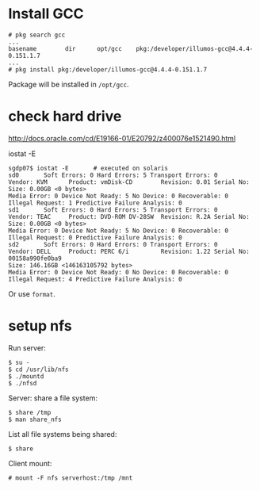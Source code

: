 # Install GCC

	# pkg search gcc
	...
	basename        dir      opt/gcc	pkg:/developer/illumos-gcc@4.4.4-0.151.1.7
	...
	# pkg install pkg:/developer/illumos-gcc@4.4.4-0.151.1.7

Package will be installed in `/opt/gcc`.

# check hard drive
http://docs.oracle.com/cd/E19166-01/E20792/z400076e1521490.html

iostat -E

	sgdp07$ iostat -E		# executed on solaris
	sd0       Soft Errors: 0 Hard Errors: 5 Transport Errors: 0
	Vendor: KVM      Product: vmDisk-CD        Revision: 0.01 Serial No:
	Size: 0.00GB <0 bytes>
	Media Error: 0 Device Not Ready: 5 No Device: 0 Recoverable: 0
	Illegal Request: 1 Predictive Failure Analysis: 0
	sd1       Soft Errors: 0 Hard Errors: 5 Transport Errors: 0
	Vendor: TEAC     Product: DVD-ROM DV-28SW  Revision: R.2A Serial No:
	Size: 0.00GB <0 bytes>
	Media Error: 0 Device Not Ready: 5 No Device: 0 Recoverable: 0
	Illegal Request: 0 Predictive Failure Analysis: 0
	sd2       Soft Errors: 0 Hard Errors: 0 Transport Errors: 0
	Vendor: DELL     Product: PERC 6/i         Revision: 1.22 Serial No:
	00158a990fe0ba9
	Size: 146.16GB <146163105792 bytes>
	Media Error: 0 Device Not Ready: 0 No Device: 0 Recoverable: 0
	Illegal Request: 4 Predictive Failure Analysis: 0

Or use ``format``.

# setup nfs
Run server:

    $ su - 
    $ cd /usr/lib/nfs
    $ ./mountd
    $ ./nfsd

Server: share a file system:

    $ share /tmp
    $ man share_nfs

List all file systems being shared:

    $ share

Client mount:

    # mount -F nfs serverhost:/tmp /mnt 

